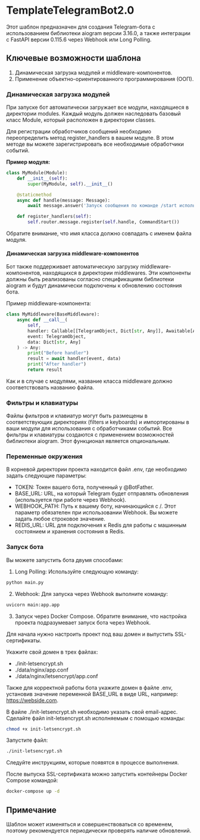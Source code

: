# TemplateTelegramBot2.0

Этот шаблон предназначен для создания Telegram-бота с использованием библиотеки aiogram версии 3.16.0, а также интеграции с FastAPI версии 0.115.6 через Webhook или Long Polling.

## Ключевые возможности шаблона

1. Динамическая загрузка модулей и middleware-компонентов.
2. Применение объектно-ориентированного программирования (ООП).

### Динамическая загрузка модулей

При запуске бот автоматически загружает все модули, находящиеся в директории modules. Каждый модуль должен наследовать базовый класс Module, который расположен в директории classes.

Для регистрации обработчиков сообщений необходимо переопределить метод register_handlers в вашем модуле. В этом методе вы можете зарегистрировать все необходимые обработчики событий.

**Пример модуля:**

```python
class MyModule(Module):
    def __init__(self):
        super(MyModule, self).__init__()

    @staticmethod
    async def handle(message: Message):
        await message.answer('Запуск сообщения по команде /start используя фильтр CommandStart()')

    def register_handlers(self):
        self.router.message.register(self.handle, CommandStart())
```

Обратите внимание, что имя класса должно совпадать с именем файла модуля.

#### Динамическая загрузка middleware-компонентов

Бот также поддерживает автоматическую загрузку middleware-компонентов, находящихся в директории middlewares. Эти компоненты должны быть реализованы согласно спецификациям библиотеки aiogram и будут динамически подключены к обновлению состояния бота.

Пример middleware-компонента:

```python
class MyMiddleware(BaseMiddleware):
    async def __call__(
        self,
        handler: Callable[[TelegramObject, Dict[str, Any]], Awaitable[Any]],
        event: TelegramObject,
        data: Dict[str, Any]
    ) -> Any:
        print("Before handler")
        result = await handler(event, data)
        print("After handler")
        return result
```

Как и в случае с модулями, название класса middleware должно соответствовать названию файла.

### Фильтры и клавиатуры

Файлы фильтров и клавиатур могут быть размещены в соответствующих директориях (filters и keyboards) и импортированы в ваши модули для использования с обработчиками событий. Все фильтры и клавиатуры создаются с применением возможностей библиотеки aiogram. Этот функционал является опциональным.


### Переменные окружения

В корневой директории проекта находится файл .env, где необходимо задать следующие параметры:

- TOKEN: Токен вашего бота, полученный у @BotFather.
- BASE_URL: URL, на который Telegram будет отправлять обновления (используется при работе через Webhook).
- WEBHOOK_PATH: Путь к вашему боту, начинающийся с /. Этот параметр обязателен при использовании Webhook. Вы можете задать любое строковое значение.
- REDIS_URL: URL для подключения к Redis для работы с машинным состоянием и хранения состояния в Redis. 

### Запуск бота

Вы можете запустить бота двумя способами:

1. Long Polling: Используйте следующую команду:
   
```bash
python main.py
```
   
   
2. Webhook: Для запуска через Webhook выполните команду:
   
```bash
uvicorn main:app.app
```


3. Запуск через Docker Compose. Обратите внимание, что настройка проекта подразумевает запуск бота через Webhook.

Для начала нужно настроить проект под ваш домен и выпустить SSL-сертификаты.

Укажите свой домен в трех файлах:

- ./init-letsencrypt.sh
- ./data/nginx/app.conf
- ./data/nginx/letsencrypt/app.conf

Также для корректной работы бота укажите домен в файле .env,
установив значение переменной BASE_URL в виде URL, например: https://webside.com.

В файле ./init-letsencrypt.sh необходимо указать свой email-адрес.
Сделайте файл init-letsencrypt.sh исполняемым с помощью команды:
```bash
chmod +x init-letsencrypt.sh
```
Запустите файл:
```bash
./init-letsencrypt.sh
```

Следуйте инструкциям, которые появятся в процессе выполнения.

После выпуска SSL-сертификата можно запустить контейнеры Docker Compose командой:
```bash
docker-compose up -d
```

## Примечание

Шаблон может изменяться и совершенствоваться со временем, поэтому рекомендуется периодически проверять наличие обновлений.